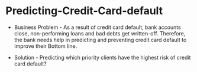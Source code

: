 # Predicting-Credit-Card-default

- Business Problem - As a result of credit card default, bank accounts close, non-performing loans and bad debts get written-off.                                Therefore, the bank needs help in predicting and preventing credit card default to improve their Bottom line. 

- Solution - Predicting which priority clients have the highest risk of credit card default?
